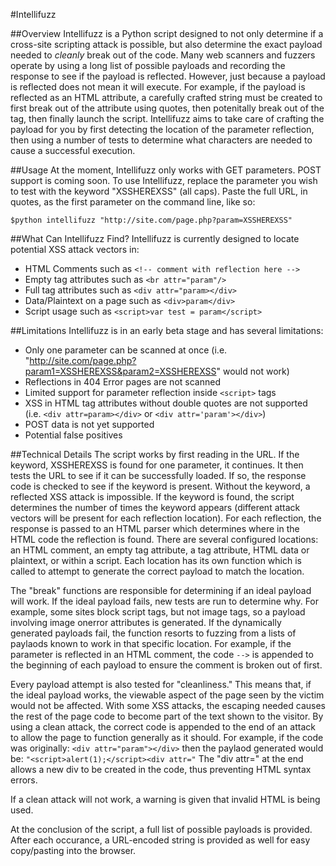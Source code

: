 #Intellifuzz

##Overview
Intellifuzz is a Python script designed to not only determine if a cross-site scripting attack is possible, but also determine the exact payload needed
to *cleanly* break out of the code.
Many web scanners and fuzzers operate by using a long list of possible payloads and recording the response to see if the payload is reflected. However,
just because a payload is reflected does not mean it will execute. For example, if the payload is reflected as an HTML attribute, a carefully crafted
string must be created to first break out of the attribute using quotes, then potenitally break out of the tag, then finally launch the script.
Intellifuzz aims to take care of crafting the payload for you by first detecting the location of the parameter reflection, then using a number of tests
to determine what characters are needed to cause a successful execution.

##Usage
At the moment, Intellifuzz only works with GET parameters. POST support is coming soon. To use Intellifuzz, replace the parameter you wish to test with the
keyword "XSSHEREXSS" (all caps). Paste the full URL, in quotes, as the first parameter on the command line, like so:

```
$python intellifuzz "http://site.com/page.php?param=XSSHEREXSS"
```

##What Can Intellifuzz Find?
Intellifuzz is currently designed to locate potential XSS attack vectors in:
* HTML Comments such as ```<!-- comment with reflection here -->```
* Empty tag attributes such as ```<br attr="param"/>```
* Full tag attributes such as ```<div attr="param></div>```
* Data/Plaintext on a page such as ```<div>param</div>```
* Script usage such as ```<script>var test = param</script>```

##Limitations
Intellifuzz is in an early beta stage and has several limitations:
* Only one parameter can be scanned at once (i.e. "http://site.com/page.php?param1=XSSHEREXSS&param2=XSSHEREXSS" would not work)
* Reflections in 404 Error pages are not scanned
* Limited support for parameter reflection inside ```<script>``` tags
* XSS in HTML tag attributes without double quotes are not supported (i.e. ```<div attr=param></div>``` or ```<div attr='param'></div>```)
* POST data is not yet supported
* Potential false positives

##Technical Details
The script works by first reading in the URL. If the keyword, XSSHEREXSS is found for one parameter, it continues. It then tests the URL to see if it can be
successfully loaded. If so, the response code is checked to see if the keyword is present. Without the keyword, a reflected XSS attack is impossible. If the
keyword is found, the script determines the number of times the keyword appears (different attack vectors will be present for each reflection location). For
each reflection, the response is passed to an HTML parser which determines where in the HTML code the reflection is found. There are several configured
locations: an HTML comment, an empty tag attribute, a tag attribute, HTML data or plaintext, or within a script. Each location has its own function which is
called to attempt to generate the correct payload to match the location.

The "break" functions are responsible for determining if an ideal payload will work. If the ideal payload fails, new tests are run to determine why. For example,
some sites block script tags, but not image tags, so a payload involving image onerror attributes is generated. If the dynamically generated payloads fail, the
function resorts to fuzzing from a lists of paylaods known to work in that specific location. For example, if the parameter is reflected in an HTML comment,
the code ```-->``` is appended to the beginning of each payload to ensure the comment is broken out of first.

Every payload attempt is also tested for "cleanliness." This means that, if the ideal payload works, the viewable aspect of the page seen by the victim would not
be affected. With some XSS attacks, the escaping needed causes the rest of the page code to become part of the text shown to the visitor. By using a clean attack,
the correct code is appended to the end of an attack to allow the page to function generally as it should. For example, if the code was originally:
```<div attr="param"></div>``` then the paylaod generated would be: ```"<script>alert(1);</script><div attr="``` The "div attr=" at the end allows a new div to be
created in the code, thus preventing HTML syntax errors.

If a clean attack will not work, a warning is given that invalid HTML is being used.

At the conclusion of the script, a full list of possible payloads is provided. After each occurance, a URL-encoded string is provided as well for easy copy/pasting
into the browser.